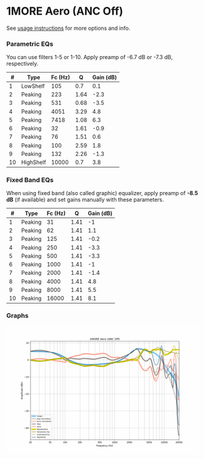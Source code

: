 # 1MORE Aero (ANC Off)
See [usage instructions](https://github.com/jaakkopasanen/AutoEq#usage) for more options and info.

### Parametric EQs
You can use filters 1-5 or 1-10. Apply preamp of -6.7 dB or -7.3 dB, respectively.

|   # | Type      |   Fc (Hz) |    Q |   Gain (dB) |
|-----|-----------|-----------|------|-------------|
|   1 | LowShelf  |       105 | 0.7  |         0.1 |
|   2 | Peaking   |       223 | 1.64 |        -2.3 |
|   3 | Peaking   |       531 | 0.68 |        -3.5 |
|   4 | Peaking   |      4051 | 3.29 |         4.8 |
|   5 | Peaking   |      7418 | 1.08 |         6.3 |
|   6 | Peaking   |        32 | 1.61 |        -0.9 |
|   7 | Peaking   |        76 | 1.51 |         0.6 |
|   8 | Peaking   |       100 | 2.59 |         1.8 |
|   9 | Peaking   |       132 | 2.26 |        -1.3 |
|  10 | HighShelf |     10000 | 0.7  |         3.8 |

### Fixed Band EQs
When using fixed band (also called graphic) equalizer, apply preamp of **-8.5 dB** (if available) and set gains manually with these parameters.

|   # | Type    |   Fc (Hz) |    Q |   Gain (dB) |
|-----|---------|-----------|------|-------------|
|   1 | Peaking |        31 | 1.41 |        -1   |
|   2 | Peaking |        62 | 1.41 |         1.1 |
|   3 | Peaking |       125 | 1.41 |        -0.2 |
|   4 | Peaking |       250 | 1.41 |        -3.3 |
|   5 | Peaking |       500 | 1.41 |        -3.3 |
|   6 | Peaking |      1000 | 1.41 |        -1   |
|   7 | Peaking |      2000 | 1.41 |        -1.4 |
|   8 | Peaking |      4000 | 1.41 |         4.8 |
|   9 | Peaking |      8000 | 1.41 |         5.5 |
|  10 | Peaking |     16000 | 1.41 |         8.1 |

### Graphs
![](./1MORE%20Aero%20(ANC%20Off).png)
